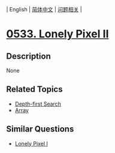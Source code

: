 
| English | [简体中文](README.md) | [问题相关](QUESTION.md) |
# [0533. Lonely Pixel II](https://leetcode-cn.com/problems/lonely-pixel-ii/)
## Description
None
## Related Topics
- [Depth-first Search](https://leetcode-cn.com/tag/depth-first-search)
- [Array](https://leetcode-cn.com/tag/array)
## Similar Questions
- [Lonely Pixel I](../0531/README_EN.md)
